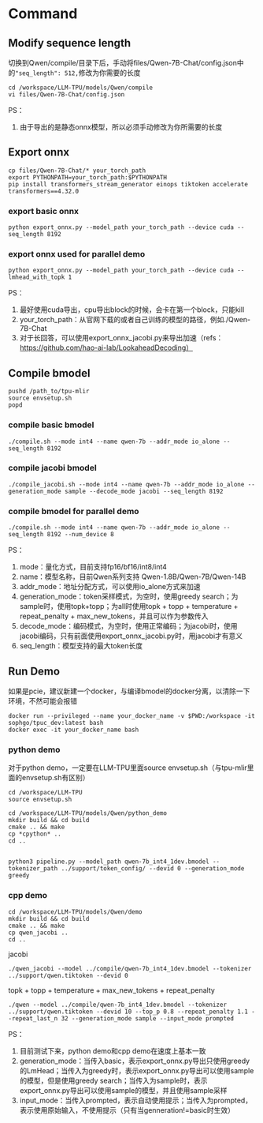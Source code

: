 # Command

## Modify sequence length

切换到Qwen/compile/目录下后，手动将files/Qwen-7B-Chat/config.json中的`"seq_length": 512,`修改为你需要的长度
```shell
cd /workspace/LLM-TPU/models/Qwen/compile
vi files/Qwen-7B-Chat/config.json
```

PS：
1. 由于导出的是静态onnx模型，所以必须手动修改为你所需要的长度

## Export onnx

```shell
cp files/Qwen-7B-Chat/* your_torch_path
export PYTHONPATH=your_torch_path:$PYTHONPATH
pip install transformers_stream_generator einops tiktoken accelerate transformers==4.32.0
```

### export basic onnx
```shell
python export_onnx.py --model_path your_torch_path --device cuda --seq_length 8192
```

### export onnx used for parallel demo
```shell
python export_onnx.py --model_path your_torch_path --device cuda --lmhead_with_topk 1
```

PS：
1. 最好使用cuda导出，cpu导出block的时候，会卡在第一个block，只能kill
2. your_torch_path：从官网下载的或者自己训练的模型的路径，例如./Qwen-7B-Chat
3. 对于长回答，可以使用export_onnx_jacobi.py来导出加速（refs：https://github.com/hao-ai-lab/LookaheadDecoding）

## Compile bmodel

```shell
pushd /path_to/tpu-mlir
source envsetup.sh
popd
```

### compile basic bmodel
```shell
./compile.sh --mode int4 --name qwen-7b --addr_mode io_alone --seq_length 8192
```

### compile jacobi bmodel
```shell
./compile_jacobi.sh --mode int4 --name qwen-7b --addr_mode io_alone --generation_mode sample --decode_mode jacobi --seq_length 8192
```

### compile bmodel for parallel demo
```shell
./compile.sh --mode int4 --name qwen-7b --addr_mode io_alone --seq_length 8192 --num_device 8
```

PS：
1. mode：量化方式，目前支持fp16/bf16/int8/int4
2. name：模型名称，目前Qwen系列支持 Qwen-1.8B/Qwen-7B/Qwen-14B
3. addr_mode：地址分配方式，可以使用io_alone方式来加速
4. generation_mode：token采样模式，为空时，使用greedy search；为sample时，使用topk+topp；为all时使用topk + topp + temperature + repeat_penalty + max_new_tokens，并且可以作为参数传入
5. decode_mode：编码模式，为空时，使用正常编码；为jacobi时，使用jacobi编码，只有前面使用export_onnx_jacobi.py时，用jacobi才有意义
6. seq_length：模型支持的最大token长度

## Run Demo

如果是pcie，建议新建一个docker，与编译bmodel的docker分离，以清除一下环境，不然可能会报错
```
docker run --privileged --name your_docker_name -v $PWD:/workspace -it sophgo/tpuc_dev:latest bash
docker exec -it your_docker_name bash
```

### python demo

对于python demo，一定要在LLM-TPU里面source envsetup.sh（与tpu-mlir里面的envsetup.sh有区别）
```shell
cd /workspace/LLM-TPU
source envsetup.sh
```

```
cd /workspace/LLM-TPU/models/Qwen/python_demo
mkdir build && cd build
cmake .. && make
cp *cpython* ..
cd ..


python3 pipeline.py --model_path qwen-7b_int4_1dev.bmodel --tokenizer_path ../support/token_config/ --devid 0 --generation_mode greedy
```

### cpp demo
```shell
cd /workspace/LLM-TPU/models/Qwen/demo
mkdir build && cd build
cmake .. && make
cp qwen_jacobi ..
cd ..
```

jacobi
```
./qwen_jacobi --model ../compile/qwen-7b_int4_1dev.bmodel --tokenizer ../support/qwen.tiktoken --devid 0
```

topk + topp + temperature + max_new_tokens + repeat_penalty
```
./qwen --model ../compile/qwen-7b_int4_1dev.bmodel --tokenizer ../support/qwen.tiktoken --devid 10 --top_p 0.8 --repeat_penalty 1.1 --repeat_last_n 32 --generation_mode sample --input_mode prompted
```

PS：
1. 目前测试下来，python demo和cpp demo在速度上基本一致
2. generation_mode：当传入basic，表示export_onnx.py导出只使用greedy的LmHead；当传入为greedy时，表示export_onnx.py导出可以使用sample的模型，但是使用greedy search；当传入为sample时，表示export_onnx.py导出可以使用sample的模型，并且使用sample采样
3. input_mode：当传入prompted，表示自动使用提示；当传入为prompted，表示使用原始输入，不使用提示（只有当genneration!=basic时生效）

